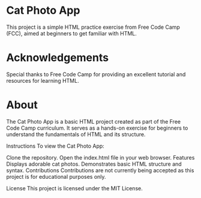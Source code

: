 # Cat Photo App
This project is a simple HTML practice exercise from Free Code Camp (FCC), aimed at beginners to get familiar with HTML.

# Acknowledgements
Special thanks to Free Code Camp for providing an excellent tutorial and resources for learning HTML.

# About
The Cat Photo App is a basic HTML project created as part of the Free Code Camp curriculum. It serves as a hands-on exercise for beginners to understand the fundamentals of HTML and its structure.

Instructions
To view the Cat Photo App:

Clone the repository.
Open the index.html file in your web browser.
Features
Displays adorable cat photos.
Demonstrates basic HTML structure and syntax.
Contributions
Contributions are not currently being accepted as this project is for educational purposes only.

License
This project is licensed under the MIT License.